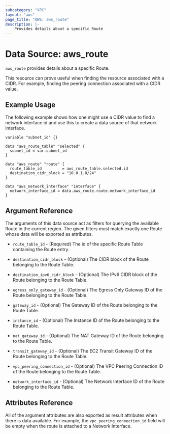 ```yaml
---
subcategory: "VPC"
layout: "aws"
page_title: "AWS: aws_route"
description: |-
    Provides details about a specific Route
---
```


# Data Source: aws_route

`aws_route` provides details about a specific Route.

This resource can prove useful when finding the resource
associated with a CIDR. For example, finding the peering
connection associated with a CIDR value.

## Example Usage

The following example shows how one might use a CIDR value to find a network interface id
and use this to create a data source of that network interface.

```hcl
variable "subnet_id" {}

data "aws_route_table" "selected" {
  subnet_id = var.subnet_id
}

data "aws_route" "route" {
  route_table_id         = aws_route_table.selected.id
  destination_cidr_block = "10.0.1.0/24"
}

data "aws_network_interface" "interface" {
  network_interface_id = data.aws_route.route.network_interface_id
}
```

## Argument Reference

The arguments of this data source act as filters for querying the available
Route in the current region. The given filters must match exactly one
Route whose data will be exported as attributes.

* `route_table_id` - (Required) The id of the specific Route Table containing the Route entry.

* `destination_cidr_block` - (Optional) The CIDR block of the Route belonging to the Route Table.

* `destination_ipv6_cidr_block` - (Optional) The IPv6 CIDR block of the Route belonging to the Route Table.

* `egress_only_gateway_id` - (Optional) The Egress Only Gateway ID of the Route belonging to the Route Table.

* `gateway_id` - (Optional) The Gateway ID of the Route belonging to the Route Table.

* `instance_id` - (Optional) The Instance ID of the Route belonging to the Route Table.

* `nat_gateway_id` - (Optional) The NAT Gateway ID of the Route belonging to the Route Table.

* `transit_gateway_id` - (Optional) The EC2 Transit Gateway ID of the Route belonging to the Route Table.

* `vpc_peering_connection_id` - (Optional) The VPC Peering Connection ID of the Route belonging to the Route Table.

* `network_interface_id` - (Optional) The Network Interface ID of the Route belonging to the Route Table.

## Attributes Reference

All of the argument attributes are also exported as
result attributes when there is data available. For example, the `vpc_peering_connection_id` field will be empty when the route is attached to a Network Interface.
